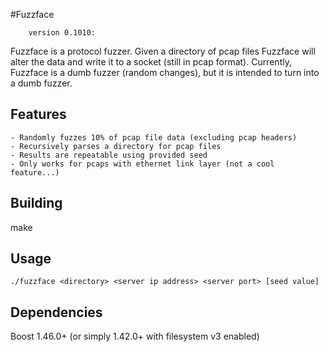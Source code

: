 #Fuzzface 
```
    version 0.1010:
```
Fuzzface is a protocol fuzzer. Given a directory of pcap files Fuzzface will alter
the data and write it to a socket (still in pcap format). Currently, Fuzzface is
a dumb fuzzer (random changes), but it is intended to turn into a dumb fuzzer.

## Features
    - Randomly fuzzes 10% of pcap file data (excluding pcap headers)
    - Recursively parses a directory for pcap files
    - Results are repeatable using provided seed
    - Only works for pcaps with ethernet link layer (not a cool feature...)

## Building
make

## Usage
```
./fuzzface <directory> <server ip address> <server port> [seed value]
```

## Dependencies
Boost 1.46.0+ (or simply 1.42.0+ with filesystem v3 enabled)

